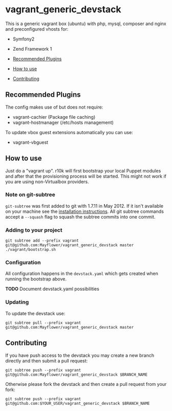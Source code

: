 # vagrant_generic_devstack

This is a generic vagrant box (ubuntu) with php, mysql, composer and nginx and preconfigured vhosts for:
 - Symfony2
 - Zend Framework 1

- [Recommended Plugins](#recommended-plugins)
- [How to use](#how-to-use)
- [Contributing](#contributing)

## Recommended Plugins

The config makes use of but does not require:
 - vagrant-cachier (Package file caching)
 - vagrant-hostmanager (/etc/hosts management)

To update vbox guest extensions automatically you can use:
 - vagrant-vbguest

## How to use

Just do a "vagrant up".
r10k will first bootstrap your local Puppet modules and after that the provisioning process will be started.
This might not work if you are using non-Virtualbox providers.

### Note on git-subtree
`git-subtree` was first added to git with 1.7.11 in May 2012. If it isn't available on your machine see
the [installation instructions](https://github.com/git/git/blob/master/contrib/subtree/INSTALL).
All git subtree commands accept a `--squash` flag to squash the subtree commits into one commit.

### Adding to your project
```
git subtree add --prefix vagrant git@github.com:Mayflower/vagrant_generic_devstack master
./vagrant/bootstrap.sh
```

### Configuration
All configuration happens in the `devstack.yaml` which gets created when running the bootstrap above.

**TODO** Document devstack.yaml possibilities

### Updating
To update the devstack use:
```
git subtree pull --prefix vagrant git@github.com:Mayflower/vagrant_generic_devstack master
```

## Contributing
If you have push access to the devstack you may create a new branch directly and then submit a pull request:
```
git subtree push --prefix vagrant git@github.com:Mayflower/vagrant_generic_devstack $BRANCH_NAME
```

Otherwise please fork the devstack and then create a pull request from your fork:
```
git subtree push --prefix vagrant git@github.com:$YOUR_USER/vagrant_generic_devstack $BRANCH_NAME
```
